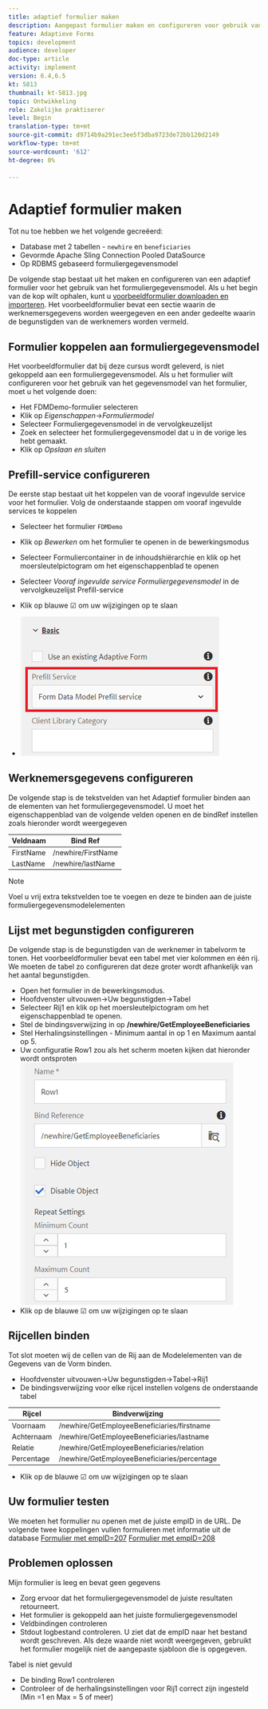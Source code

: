 ```yaml
---
title: adaptief formulier maken
description: Aangepast formulier maken en configureren voor gebruik van de vooraf ingevulde service van het formuliergegevensmodel
feature: Adaptieve Forms
topics: development
audience: developer
doc-type: article
activity: implement
version: 6.4,6.5
kt: 5813
thumbnail: kt-5813.jpg
topic: Ontwikkeling
role: Zakelijke praktiserer
level: Begin
translation-type: tm+mt
source-git-commit: d9714b9a291ec3ee5f3dba9723de72bb120d2149
workflow-type: tm+mt
source-wordcount: '612'
ht-degree: 0%

---
```



# Adaptief formulier maken

Tot nu toe hebben we het volgende gecreëerd:

* Database met 2 tabellen - `newhire` en `beneficiaries`
* Gevormde Apache Sling Connection Pooled DataSource
* Op RDBMS gebaseerd formuliergegevensmodel

De volgende stap bestaat uit het maken en configureren van een adaptief formulier voor het gebruik van het formuliergegevensmodel.  Als u het begin van de kop wilt ophalen, kunt u [voorbeeldformulier downloaden en importeren](assets/fdm-demo-af.zip). Het voorbeeldformulier bevat een sectie waarin de werknemersgegevens worden weergegeven en een ander gedeelte waarin de begunstigden van de werknemers worden vermeld.

## Formulier koppelen aan formuliergegevensmodel

Het voorbeeldformulier dat bij deze cursus wordt geleverd, is niet gekoppeld aan een formuliergegevensmodel. Als u het formulier wilt configureren voor het gebruik van het gegevensmodel van het formulier, moet u het volgende doen:

* Het FDMDemo-formulier selecteren
* Klik op _Eigenschappen_->_Formuliermodel_
* Selecteer Formuliergegevensmodel in de vervolgkeuzelijst
* Zoek en selecteer het formuliergegevensmodel dat u in de vorige les hebt gemaakt.
* Klik op _Opslaan en sluiten_

## Prefill-service configureren

De eerste stap bestaat uit het koppelen van de vooraf ingevulde service voor het formulier. Volg de onderstaande stappen om vooraf ingevulde services te koppelen

* Selecteer het formulier `FDMDemo`
* Klik op _Bewerken_ om het formulier te openen in de bewerkingsmodus
* Selecteer Formuliercontainer in de inhoudshiërarchie en klik op het moersleutelpictogram om het eigenschappenblad te openen
* Selecteer _Vooraf ingevulde service Formuliergegevensmodel_ in de vervolgkeuzelijst Prefill-service
* Klik op blauwe ☑ om uw wijzigingen op te slaan

* ![Prefill-service](assets/fdm-prefill.png)

## Werknemersgegevens configureren

De volgende stap is de tekstvelden van het Adaptief formulier binden aan de elementen van het formuliergegevensmodel. U moet het eigenschappenblad van de volgende velden openen en de bindRef instellen zoals hieronder wordt weergegeven


| Veldnaam | Bind Ref |
|------------|--------------------|
| FirstName | /newhire/FirstName |
| LastName | /newhire/lastName |

>[!NOTE]
>
>Voel u vrij extra tekstvelden toe te voegen en deze te binden aan de juiste formuliergegevensmodelelementen

## Lijst met begunstigden configureren

De volgende stap is de begunstigden van de werknemer in tabelvorm te tonen. Het voorbeeldformulier bevat een tabel met vier kolommen en één rij. We moeten de tabel zo configureren dat deze groter wordt afhankelijk van het aantal begunstigden.

* Open het formulier in de bewerkingsmodus.
* Hoofdvenster uitvouwen->Uw begunstigden->Tabel
* Selecteer Rij1 en klik op het moersleutelpictogram om het eigenschappenblad te openen.
* Stel de bindingsverwijzing in op **/newhire/GetEmployeeBeneficiaries**
* Stel Herhalingsinstellingen - Minimum aantal in op 1 en Maximum aantal op 5.
* Uw configuratie Row1 zou als het scherm moeten kijken dat hieronder wordt ontsproten
   ![row-configure](assets/configure-row.PNG)
* Klik op de blauwe ☑ om uw wijzigingen op te slaan

## Rijcellen binden

Tot slot moeten wij de cellen van de Rij aan de Modelelementen van de Gegevens van de Vorm binden.

* Hoofdvenster uitvouwen->Uw begunstigden->Tabel->Rij1
* De bindingsverwijzing voor elke rijcel instellen volgens de onderstaande tabel

| Rijcel | Bindverwijzing |
|------------|----------------------------------------------|
| Voornaam | /newhire/GetEmployeeBeneficiaries/firstname |
| Achternaam | /newhire/GetEmployeeBeneficiaries/lastname |
| Relatie | /newhire/GetEmployeeBeneficiaries/relation |
| Percentage | /newhire/GetEmployeeBeneficiaries/percentage |

* Klik op de blauwe ☑ om uw wijzigingen op te slaan

## Uw formulier testen

We moeten het formulier nu openen met de juiste empID in de URL. De volgende twee koppelingen vullen formulieren met informatie uit de database
[Formulier met empID=207](http://localhost:4502/content/dam/formsanddocuments/fdmdemo/jcr:content?wcmmode=disabled&amp;empID=207)
[Formulier met empID=208](http://localhost:4502/content/dam/formsanddocuments/fdmdemo/jcr:content?wcmmode=disabled&amp;empID=208)

## Problemen oplossen

Mijn formulier is leeg en bevat geen gegevens

* Zorg ervoor dat het formuliergegevensmodel de juiste resultaten retourneert.
* Het formulier is gekoppeld aan het juiste formuliergegevensmodel
* Veldbindingen controleren
* Stdout logbestand controleren. U ziet dat de empID naar het bestand wordt geschreven. Als deze waarde niet wordt weergegeven, gebruikt het formulier mogelijk niet de aangepaste sjabloon die is opgegeven.

Tabel is niet gevuld

* De binding Row1 controleren
* Controleer of de herhalingsinstellingen voor Rij1 correct zijn ingesteld (Min =1 en Max = 5 of meer)

